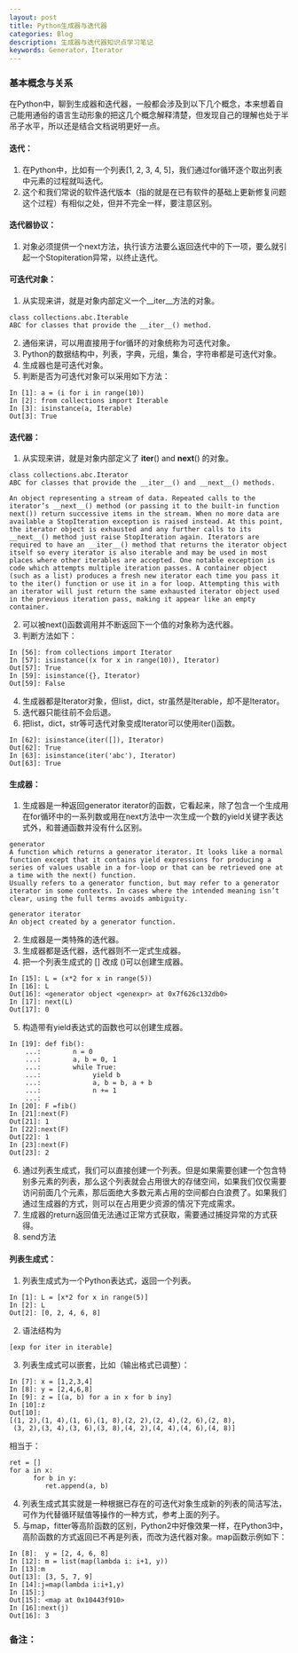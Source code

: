 ```yaml
---
layout: post
title: Python生成器与迭代器
categories: Blog
description: 生成器与迭代器知识点学习笔记
keywords: Generator，Iterator
---
```

### 基本概念与关系
在Python中，聊到生成器和迭代器，一般都会涉及到以下几个概念，本来想着自己能用通俗的语言生动形象的把这几个概念解释清楚，但发现自己的理解也处于半吊子水平，所以还是结合文档说明更好一点。

#### 迭代：
1. 在Python中，比如有一个列表[1, 2, 3, 4, 5]，我们通过for循环逐个取出列表中元素的过程就叫迭代。
2. 这个和我们常说的软件迭代版本（指的就是在已有软件的基础上更新修复问题这个过程）有相似之处，但并不完全一样，要注意区别。

#### 迭代器协议：
1. 对象必须提供一个next方法，执行该方法要么返回迭代中的下一项，要么就引起一个Stopiteration异常，以终止迭代。

#### 可迭代对象：
1. 从实现来讲，就是对象内部定义一个__iter__方法的对象。
```
class collections.abc.Iterable
ABC for classes that provide the __iter__() method.
```
2. 通俗来讲，可以用直接用于for循环的对象统称为可迭代对象。
3. Python的数据结构中，列表，字典，元组，集合，字符串都是可迭代对象。
4. 生成器也是可迭代对象。
5. 判断是否为可迭代对象可以采用如下方法：
```
In [1]: a = (i for i in range(10))
In [2]: from collections import Iterable
In [3]: isinstance(a, Iterable)                                                 
Out[3]: True
```

#### 迭代器：
1. 从实现来讲，就是对象内部定义了 __iter__() and __next__() 的对象。
```
class collections.abc.Iterator
ABC for classes that provide the __iter__() and __next__() methods.
```
```
An object representing a stream of data. Repeated calls to the iterator’s __next__() method (or passing it to the built-in function next()) return successive items in the stream. When no more data are available a StopIteration exception is raised instead. At this point, the iterator object is exhausted and any further calls to its __next__() method just raise StopIteration again. Iterators are required to have an __iter__() method that returns the iterator object itself so every iterator is also iterable and may be used in most places where other iterables are accepted. One notable exception is code which attempts multiple iteration passes. A container object (such as a list) produces a fresh new iterator each time you pass it to the iter() function or use it in a for loop. Attempting this with an iterator will just return the same exhausted iterator object used in the previous iteration pass, making it appear like an empty container.
```
2. 可以被next()函数调用并不断返回下一个值的对象称为迭代器。
3. 判断方法如下：
```
In [56]: from collections import Iterator
In [57]: isinstance((x for x in range(10)), Iterator)
Out[57]: True
In [59]: isinstance({}, Iterator)
Out[59]: False
```
4. 生成器都是Iterator对象，但list，dict，str虽然是Iterable，却不是Iterator。
5. 迭代器只能往前不会后退。
6. 把list，dict，str等可迭代对象变成Iterator可以使用iter()函数。
```
In [62]: isinstance(iter([]), Iterator)
Out[62]: True
In [63]: isinstance(iter('abc'), Iterator)
Out[63]: True
```

#### 生成器：
1. 生成器是一种返回generator iterator的函数，它看起来，除了包含一个生成用在for循环中的一系列数或用在next方法中一次生成一个数的yield关键字表达式外，和普通函数并没有什么区别。
```
generator
A function which returns a generator iterator. It looks like a normal function except that it contains yield expressions for producing a series of values usable in a for-loop or that can be retrieved one at a time with the next() function.
Usually refers to a generator function, but may refer to a generator iterator in some contexts. In cases where the intended meaning isn’t clear, using the full terms avoids ambiguity.
```
```
generator iterator
An object created by a generator function.
```
2. 生成器是一类特殊的迭代器。
3. 生成器都是迭代器，迭代器则不一定式生成器。
4. 把一个列表生成式的 [] 改成 ()可以创建生成器。
```
In [15]: L = (x*2 for x in range(5))
In [16]: L
Out[16]: <generator object <genexpr> at 0x7f626c132db0>
In [17]: next(L)
Out[17]: 0
```
5. 构造带有yield表达式的函数也可以创建生成器。
```
In [19]: def fib():
    ...:        n = 0
    ...:        a, b = 0, 1
    ...:        while True:
    ...:             yield b
    ...:             a, b = b, a + b
    ...:             n += 1
    ...:                                                                       
In [20]: F =fib()                                                              
In [21]:next(F)                                                                
Out[21]: 1
In [22]:next(F)                                                                
Out[22]: 1
In [23]:next(F)                                                                
Out[23]: 2
```
6. 通过列表生成式，我们可以直接创建一个列表。但是如果需要创建一个包含特别多元素的列表，那么这个列表就会占用很大的存储空间，如果我们仅仅需要访问前面几个元素，那后面绝大多数元素占用的空间都白白浪费了。如果我们通过生成器的方式，则可以在占用更少资源的情况下完成需求。
7. 生成器的return返回值无法通过正常方式获取，需要通过捕捉异常的方式获得。
8. send方法

#### 列表生成式：
1. 列表生成式为一个Python表达式，返回一个列表。
```
In [1]: L = [x*2 for x in range(5)]
In [2]: L
Out[2]: [0, 2, 4, 6, 8]
```
2. 语法结构为
```
[exp for iter in iterable]
```
3. 列表生成式可以嵌套，比如（输出格式已调整）：
```
In [7]: x = [1,2,3,4]                                                        
In [8]: y = [2,4,6,8]                                                        
In [9]: z = [(a, b) for a in x for b iny]                                      
In [10]:z                                                                      
Out[10]:
[(1, 2),(1, 4),(1, 6),(1, 8),(2, 2),(2, 4),(2, 6),(2, 8),
 (3, 2),(3, 4),(3, 6),(3, 8),(4, 2),(4, 4),(4, 6),(4, 8)]
```
相当于：
```
ret = []
for a in x:
      for b in y:
         ret.append(a, b)
```
4. 列表生成式其实就是一种根据已存在的可迭代对象生成新的列表的简洁写法，可作为代替循环赋值等操作的一种方式，参考上面的列子。
5. 与map，fitter等高阶函数的区别，Python2中好像效果一样，在Python3中，高阶函数的方式返回已不再是列表，而改为迭代器对象。map函数示例如下：
```
In [8]:  y = [2, 4, 6, 8]
In [12]: m = list(map(lambda i: i+1, y))
In [13]:m                                                                      
Out[13]: [3, 5, 7, 9]
In [14]:j=map(lambda i:i+1,y)                                                  
In [15]:j                                                                      
Out[15]: <map at 0x10443f910>
In [16]:next(j)                                                                
Out[16]: 3
```

### 备注：

